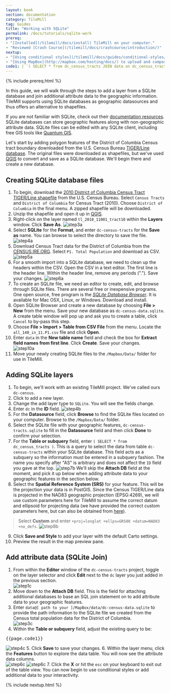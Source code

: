 ```yaml
---
layout: book
section: documentation
category: TileMill
tag: Guides
title: "Working with SQLite"
permalink: /docs/tutorials/sqlite-work
prereq:
- "[Installed](/tilemill/docs/install) TileMill on your computer."
- "Reviewed [Crash Course](/tilemill/docs/crashcourse/introduction/)"
nextup:
- "[Using conditional styles](/tilemill/docs/guides/conditional-styles/) to control the appearance of points based on data."
- "[Using MapBox](http://mapbox.com/hosting/docs/) to upload and composite your map."
code1: | `( SELECT * from dc_census_tracts JOIN data on dc_census_tracts.geoid10 = data.geoid )`  
---
```

{% include prereq.html %}

In this guide, we will walk through the steps to add a layer from a SQLite database and join additional attribute data to the geographic information. TileMill supports using SQLite databases as geographic datasources and thus offers an alternative to shapefiles. 

If you are not familiar with SQLite, check out their [documentation resources](http://www.sqlite.org/docs.html). SQLite databases can store geographic features along with non-geographic attribute data. SQLite files can be edited with any SQLite client, including free GIS tools like [Quantum GIS](http://www.qgis.org/). 

Let's start by adding polygon features of the District of Columbia Census tract boundary downloaded from the U.S. Census Bureau [TIGER/Line database](http://www.census.gov/geo/www/tiger/shp.html). The original files were downloaded as shapefiles, but we've used [QGIS](http://www.qgis.org/) to convert and save as a SQLite database. We'll begin there and create a new database. 

## Creating SQLite database files  

1. To begin, download the [2010 District of Columbia Census Tract TIGER/Line shapefile](http://www.census.gov/cgi-bin/geo/shapefiles2010/main) from the U.S. Census Bureau. Select `Census Tracts` and `District of Columbia` for Census Tract (2010). Choose `District of Columbia` in the final menu. A zipped shapefile will be downloaded.
2. Unzip the shapefile and open it up in [QGIS](http://www.qgis.org/).
3. Right-click on the layer named `tl_2010_11001_tract10` within the **Layers** window. Click **Save As**.
![step3a](/tilemill/assets/pages/addsqlite-3a.png)
4. Select **SQLite** for the **Format**, and enter `dc-census-tracts` for the **Save as** name. You can browse to select the directory to save the file. 
![step4a](/tilemill/assets/pages/addsqlite-4a.png)
5. Download Census Tract data for the District of Columbia from the [CENSUS.IRE.ORG](http://census.ire.org/data/bulkdata.html?state=11&sumlev=140). Select  `P1. Total Population` and download as CSV. 
![step5a](/tilemill/assets/pages/addsqlite-5a.png)
6. For a smooth import into a SQLite database, we need to clean up the headers within the CSV. Open the CSV in a text editor. The first line is the header line. Within the header line, remove any periods ("."). Save your changes. 
![step6a](/tilemill/assets/pages/addsqlite-6a.png)
7. To create an SQLite file, we need an editor to create, edit, and browse through SQLite files. There are several free or inexpensive programs. One open source, free program is the *[SQLite Database Browser](http://sourceforge.net/projects/sqlitebrowser/files/sqlitebrowser/1.3/)*. It is available for Mac OSX, Linux, or Windows. Download and install. 
8. Open SQLite Browser and create a new database by choosing **File > New** from the menu. Save your new database as `dc-census-data.sqlite`. A create table window will pop up and ask you to create a table, click `Cancel` to by-pass this step.
9. Choose **File > Import > Table from CSV File** from the menu. Locate the `all_140_in_11.P1.csv` file and click **Open**.
10. Enter `data` in the **New table name** field and check the box for **Extract field names from first line**. Click **Create**. Save your changes.  
![step10a](/tilemill/assets/pages/addsqlite-9a.png)
11. Move your newly creating SQLite files to the `/Mapbox/Data/` folder for use in TileMill. 

## Adding SQLite layers

1. To begin, we'll work with an existing TileMill project. We've called ours `dc-census`.
2. Click to add a new layer.
3. Change the add layer type to `SQLite`. You will see the fields change. 
4. Enter `dc` in the **ID** field.
![step4b](/tilemill/assets/pages/addsqlite-4b.png)
5. For the **Datasource** field, click **Browse** to find the SQLite files located on your computer. Browse to the `/Mapbox/Data/` folder.
6. Select the SQLite file with your geographic features, `dc-census-tracts.sqlite` to fill in the **Datasource** field and then click **Done** to confirm your selection.  
7. For the **Table or subquery** field, enter `( SELECT * from dc_census_tracts )`. This is a query to select the data from table `dc-census-tracts` within your SQLite database. This field acts as a subquery so the information must be entered in a subquery fashion. The name you specify after "AS" is arbitrary and does not affect the `ID` field you gave at the top.
![step7b](/tilemill/assets/pages/addsqlite-7b.png)
    We'll skip the **Attach DB** field at the moment, and pick it up below when adding attribute data to your geographic features in the section below.  
8. 	Select the **Spatial Reference System (SRS)** for your feature. This will be the projection your data is in PostGIS. Since the Census TIGER/Line data is projected in the NAD83 geographic projection (EPSG:4269), we will use custom parameters here for TileMill to assume the correct datum and ellipsoid for projecting data (we have provided the correct custom parameters here, but can also be obtained from [here](http://spatialreference.org/ref/epsg/4269/)). 
>
>Select **Custom** and enter `+proj=longlat +ellps=GRS80 +datum=NAD83 +no_defs`.
![step8b](/tilemill/assets/pages/addsqlite-8b.png)
9. Click **Save and Style** to add your layer with the default Carto settings.
10. Preview the result in the map preview pane.

## Add attribute data (SQLite Join)

1. From within the **Editor** window of the `dc-census-tracts` project, toggle on the layer selector and click **Edit** next to the `dc` layer you just added in the previous section.  
![step1c](/tilemill/assets/pages/addsqlite-1c.png)
2. Move down to the **Attach DB** field. This is the field for attaching additional databases to base an SQL join statement on to add attribute data to your geographic features.  
3. Enter `data@[ path to your ]/MapBox/data/dc-census-data.sqlite` to provide the path information to the SQLite file we created from the Census total population data for the District of Columbia.  
![step3c](/tilemill/assets/pages/addsqlite-3c.png)
4. Within the **Table or subquery** field, adjust the existing query to be:
<pre>{{page.code1}}</pre>  
![step4c](/tilemill/assets/pages/addsqlite-4c.png)
5. Click **Save** to save your changes. 
6. Within the layer menu, click the **Features** button to explore the data table. You will now see the attribute data columns.  
![step6c](/tilemill/assets/pages/addsqlite-6c.png)
![step6c](/tilemill/assets/pages/addsqlite-7c.png)
7. Click the **X** or hit the `esc` on your keyboard to exit out of the table view. You can now begin to use conditional styles or add additional data to your interactivity.

{% include nextup.html %}
